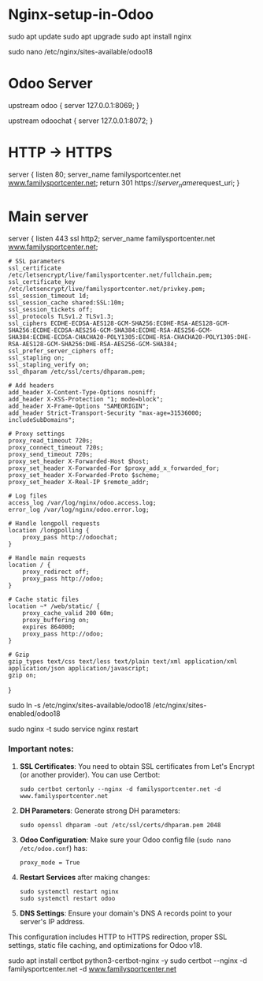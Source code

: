 # Nginx-setup-in-Odoo
sudo apt update
sudo apt upgrade
sudo apt install nginx

sudo nano /etc/nginx/sites-available/odoo18

# Odoo Server
upstream odoo {
    server 127.0.0.1:8069;
}

upstream odoochat {
    server 127.0.0.1:8072;
}

# HTTP -> HTTPS
server {
    listen 80;
    server_name familysportcenter.net www.familysportcenter.net;
    return 301 https://$server_name$request_uri;
}

# Main server
server {
    listen 443 ssl http2;
    server_name familysportcenter.net www.familysportcenter.net;

    # SSL parameters
    ssl_certificate /etc/letsencrypt/live/familysportcenter.net/fullchain.pem;
    ssl_certificate_key /etc/letsencrypt/live/familysportcenter.net/privkey.pem;
    ssl_session_timeout 1d;
    ssl_session_cache shared:SSL:10m;
    ssl_session_tickets off;
    ssl_protocols TLSv1.2 TLSv1.3;
    ssl_ciphers ECDHE-ECDSA-AES128-GCM-SHA256:ECDHE-RSA-AES128-GCM-SHA256:ECDHE-ECDSA-AES256-GCM-SHA384:ECDHE-RSA-AES256-GCM-SHA384:ECDHE-ECDSA-CHACHA20-POLY1305:ECDHE-RSA-CHACHA20-POLY1305:DHE-RSA-AES128-GCM-SHA256:DHE-RSA-AES256-GCM-SHA384;
    ssl_prefer_server_ciphers off;
    ssl_stapling on;
    ssl_stapling_verify on;
    ssl_dhparam /etc/ssl/certs/dhparam.pem;

    # Add headers
    add_header X-Content-Type-Options nosniff;
    add_header X-XSS-Protection "1; mode=block";
    add_header X-Frame-Options "SAMEORIGIN";
    add_header Strict-Transport-Security "max-age=31536000; includeSubDomains";

    # Proxy settings
    proxy_read_timeout 720s;
    proxy_connect_timeout 720s;
    proxy_send_timeout 720s;
    proxy_set_header X-Forwarded-Host $host;
    proxy_set_header X-Forwarded-For $proxy_add_x_forwarded_for;
    proxy_set_header X-Forwarded-Proto $scheme;
    proxy_set_header X-Real-IP $remote_addr;

    # Log files
    access_log /var/log/nginx/odoo.access.log;
    error_log /var/log/nginx/odoo.error.log;

    # Handle longpoll requests
    location /longpolling {
        proxy_pass http://odoochat;
    }

    # Handle main requests
    location / {
        proxy_redirect off;
        proxy_pass http://odoo;
    }

    # Cache static files
    location ~* /web/static/ {
        proxy_cache_valid 200 60m;
        proxy_buffering on;
        expires 864000;
        proxy_pass http://odoo;
    }

    # Gzip
    gzip_types text/css text/less text/plain text/xml application/xml application/json application/javascript;
    gzip on;
}




sudo ln -s /etc/nginx/sites-available/odoo18 /etc/nginx/sites-enabled/odoo18


sudo nginx -t
sudo service nginx restart



### Important notes:

1. **SSL Certificates**: You need to obtain SSL certificates from Let's Encrypt (or another provider). You can use Certbot:
   ```
   sudo certbot certonly --nginx -d familysportcenter.net -d www.familysportcenter.net
   ```

2. **DH Parameters**: Generate strong DH parameters:
   ```
   sudo openssl dhparam -out /etc/ssl/certs/dhparam.pem 2048
   ```

3. **Odoo Configuration**: Make sure your Odoo config file (`sudo nano /etc/odoo.conf`) has:
   ```
   proxy_mode = True
   ```

4. **Restart Services** after making changes:
   ```
   sudo systemctl restart nginx
   sudo systemctl restart odoo
   ```

5. **DNS Settings**: Ensure your domain's DNS A records point to your server's IP address.

This configuration includes HTTP to HTTPS redirection, proper SSL settings, static file caching, and optimizations for Odoo v18.




sudo apt install certbot python3-certbot-nginx -y
sudo certbot --nginx -d familysportcenter.net -d www.familysportcenter.net
